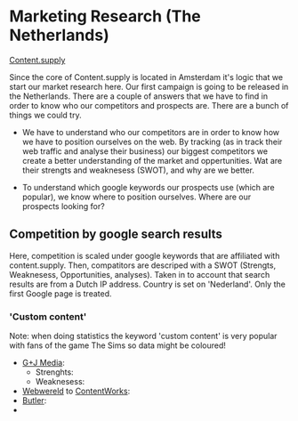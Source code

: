 # Marketing Research (The Netherlands)

[Content.supply](http://content.supply/nl)

Since the core of Content.supply is located in Amsterdam it's logic that we start our market research here. Our first campaign is going to be released in the Netherlands. There are a couple of answers that we have to find in order to know who our competitors and prospects are. There are a bunch of things we could try.  

* We have to understand who our competitors are in order to know how we have to position ourselves on the web. By tracking (as in track their web traffic and analyse their business) our biggest competitors we create a better understanding of the market and oppertunities. Wat are their strengts and weaknesess (SWOT), and why are we better. 

* To understand which google keywords our prospects use (which are popular), we know where to position ourselves. Where are our prospects looking for?   

## Competition by google search results

Here, competition is scaled under google keywords that are affiliated with content.supply. Then, compatitors are descriped with a SWOT (Strengts, Weaknesess, Opportunities, analyses). Taken in to account that search results are from a Dutch IP address. Country is set on 'Nederland'. Only the first Google page is treated. 

### 'Custom content'
Note: when doing statistics the keyword 'custom content' is very popular with fans of the game The Sims so data might be coloured!

* [G+J Media](http://www.genj.nl/custom-content):
	* Strenghts:
	* Weaknesess:
* [Webwereld](http://webwereld.nl/blog/81902-redactieblog-onafhankelijkheid-en-custom-content) to [ContentWorks](http://contentworks.nl/):
* [Butler](http://butler-cms.com/snappons/custom-content):
* 
